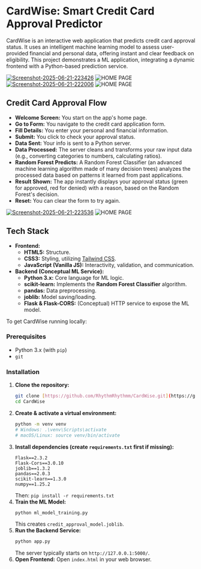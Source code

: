  <h1> CardWise: Smart Credit Card Approval Predictor </h1>

CardWise is an interactive web application that predicts credit card approval status. It uses an intelligent machine learning model to assess user-provided financial and personal data, offering instant and clear feedback on eligibility. This project demonstrates a ML application, integrating a dynamic frontend with a Python-based prediction service.

<picture>
 <a href="https://ibb.co/twS41djC"><img src="https://i.ibb.co/35w7PJ6h/Screenshot-2025-06-21-223426.png" alt="Screenshot-2025-06-21-223426" border="0" /></a>
 <img alt="HOME PAGE" src="YOUR-DEFAULT-IMAGE">
</picture>

<picture>
<a href="https://ibb.co/nqxcDcP4"><img src="https://i.ibb.co/6cjP4PXG/Screenshot-2025-06-21-222006.png" alt="Screenshot-2025-06-21-222006" border="0" /></a>
 <img alt="HOME PAGE" src="YOUR-DEFAULT-IMAGE">
</picture>

  <h2>Credit Card Approval Flow</h2>
  <ul>
    <li><strong>Welcome Screen:</strong> You start on the app's home page.</li>
    <li><strong>Go to Form:</strong> You navigate to the credit card application form.</li>
    <li><strong>Fill Details:</strong> You enter your personal and financial information.</li>
    <li><strong>Submit:</strong> You click to check your approval status.</li>
    <li><strong>Data Sent:</strong> Your info is sent to a Python server.</li>
    <li><strong>Data Processed:</strong> The server cleans and transforms your raw input data (e.g., converting categories to numbers, calculating ratios).</li>
    <li><strong>Random Forest Predicts:</strong> A Random Forest Classifier (an advanced machine learning algorithm made of many decision trees) analyzes the processed data based on patterns it learned from past applications.</li>
    <li><strong>Result Shown:</strong> The app instantly displays your approval status (green for approved, red for denied) with a reason, based on the Random Forest's decision.</li>
    <li><strong>Reset:</strong> You can clear the form to try again.</li>
  </ul>

  <picture>
 <a href="https://ibb.co/czg0ZSb"><img src="https://i.ibb.co/Tzv67xK/Screenshot-2025-06-21-223536.png" alt="Screenshot-2025-06-21-223536" border="0" /></a>
 <img alt="HOME PAGE" src="YOUR-DEFAULT-IMAGE">
</picture>

## Tech Stack

* **Frontend:**
    * **HTML5:** Structure.
    * **CSS3:** Styling, utilizing [Tailwind CSS](https://tailwindcss.com/).
    * **JavaScript (Vanilla JS):** Interactivity, validation, and communication.
* **Backend (Conceptual ML Service):**
    * **Python 3.x:** Core language for ML logic.
    * **scikit-learn:** Implements the **Random Forest Classifier** algorithm.
    * **pandas:** Data preprocessing.
    * **joblib:** Model saving/loading.
    * **Flask & Flask-CORS:** (Conceptual) HTTP service to expose the ML model.

To get CardWise running locally:

### Prerequisites

* Python 3.x (with `pip`)
* `git`

### Installation

1.  **Clone the repository:**
    ```bash
    git clone [https://github.com/RhythmRhythmm/CardWise.git](https://github.com/RhythmRhythmm/CardWise.git)
    cd CardWise
    ```
2.  **Create & activate a virtual environment:**
    ```bash
    python -m venv venv
    # Windows: .\venv\Scripts\activate
    # macOS/Linux: source venv/bin/activate
    ```
3.  **Install dependencies (create `requirements.txt` first if missing):**
    ```
    Flask==2.3.2
    Flask-Cors==3.0.10
    joblib==1.3.2
    pandas==2.0.3
    scikit-learn==1.3.0
    numpy==1.25.2
    ```
    Then: `pip install -r requirements.txt`
4.  **Train the ML Model:**
    ```bash
    python ml_model_training.py
    ```
    This creates `credit_approval_model.joblib`.
5.  **Run the Backend Service:**
    ```bash
    python app.py
    ```
    The server typically starts on `http://127.0.0.1:5000/`.
6.  **Open Frontend:**
    Open `index.html` in your web browser.


